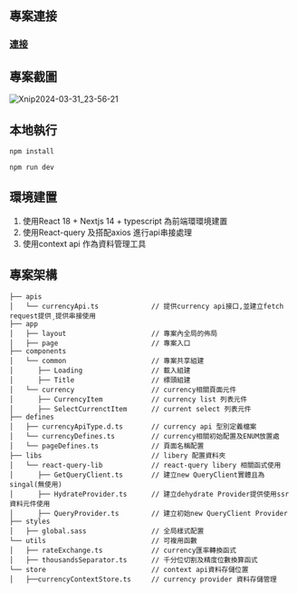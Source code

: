 ## 專案連接

### [連接](https://bito-calculator-app-k8rk.vercel.app/)

## 專案截圖

![Xnip2024-03-31_23-56-21](https://github.com/Jacky20000326/Bito-calculator-app/assets/80142839/aa007ea5-9048-4f1b-ad2e-932edaa9e04d)


## 本地執行

```
npm install

npm run dev

```

## 環境建置

1. 使用React 18 + Nextjs 14 + typescript 為前端環環境建置
2. 使用React-query 及搭配axios 進行api串接處理
3. 使用context api 作為資料管理工具

## 專案架構

```
├── apis
│   └── currencyApi.ts             // 提供currency api接口,並建立fetch request提供¸提供串接使用
├── app
│   ├── layout                     // 專案內全局的佈局
│   ├── page                       // 專案入口
├── components                  
│   └── common                     // 專案共享組建
│      ├── Loading                 // 載入組建
│      ├── Title                   // 標頭組建
│   └── currency                   // currency相關頁面元件
│      ├── CurrencyItem            // currency list 列表元件
│      ├── SelectCurrenctItem      // current select 列表元件
├── defines
│   ├── currencyApiType.d.ts       // currency api 型別定義檔案
│   └── currencyDefines.ts         // currency相關初始配置及ENUM放置處
│   └── pageDefines.ts             // 頁面名稱配置
├── libs                           // libery 配置資料夾
│   └── react-query-lib            // react-query libery 相關函式使用
│      ├── GetQueryClient.ts       // 建立new QueryClient實體且為singal(無使用)
│      ├── HydrateProvider.ts      // 建立dehydrate Provider提供使用ssr資料元件使用
│      ├── QueryProvider.ts        // 建立初始new QueryClient Provider
├── styles                        
│   ├── global.sass                // 全局樣式配置
└── utils                          // 可複用函數
│   ├── rateExchange.ts            // currency匯率轉換函式   
│   ├── thousandsSeparator.ts      // 千分位切割及精度位數換算函式
└── store                          // context api資料存儲位置
│   ├──currencyContextStore.ts     // currency provider 資料存儲管理

```


